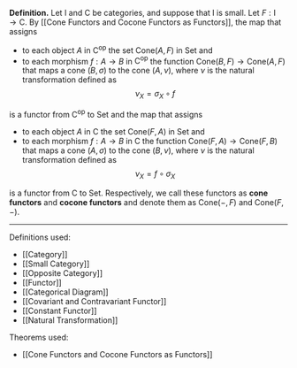 **Definition.** Let $\mathsf{I}$ and $\mathsf{C}$ be categories, and suppose that $\mathsf{I}$ is small. Let $F:\mathsf{I}\to \mathsf{C}$. By [[Cone Functors and Cocone Functors as Functors]], the map that assigns
- to each object $A$ in $\mathsf{C}^\text{op}$ the set $\text{Cone}(A,F)$ in $\mathsf{Set}$ and
- to each morphism $f:A\to B$ in $\mathsf{C}^\text{op}$ the function $\text{Cone}(B,F)\to \text{Cone}(A,F)$ that maps a cone $(B,\sigma)$ to the cone $(A,\nu)$, where $\nu$ is the natural transformation defined as $$\nu_{X}=\sigma_{X}\circ f$$

is a functor from $\mathsf{C}^\text{op}$ to $\mathsf{Set}$ and the map that assigns
- to each object $A$ in $\mathsf{C}$ the set $\text{Cone}(F,A)$ in $\mathsf{Set}$ and
- to each morphism $f:A\to B$ in $\mathsf{C}$ the function $\text{Cone}(F,A)\to \text{Cone}(F,B)$ that maps a cone $(A,\sigma)$ to the cone $(B,\nu)$, where $\nu$ is the natural transformation defined as $$\nu_{X}=f\circ\sigma_{X}$$

is a functor from $\mathsf{C}$ to $\mathsf{Set}$. Respectively, we call these functors as **cone functors** and **cocone functors** and denote them as $\text{Cone}(-,F)$ and $\text{Cone}(F,-)$.
***
Definitions used:
- [[Category]]
- [[Small Category]]
- [[Opposite Category]]
- [[Functor]]
- [[Categorical Diagram]]
- [[Covariant and Contravariant Functor]]
- [[Constant Functor]]
- [[Natural Transformation]]

Theorems used:
- [[Cone Functors and Cocone Functors as Functors]]